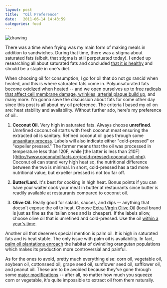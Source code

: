 ```yaml
---
layout: post
title:  "Oil Preference"
date:   2011-06-14 14:43:59
categories: food
---
```


![drawing](http://i.imgur.com/GWrcWdN.jpg)

There was a time when frying was my main form of making meals in addition to sandwiches. During that time, there was a stigma about saturated fats (albeit, that stigma is still perpetuated today).  I ended up researching all about saturated fats and concluded [that it is healthy](http://www.marksdailyapple.com/fats/) and should be a staple in one's diet.  

When choosing oil for consumption, I go for oil that do not go rancid when heated, and this is where saturated fats come in. Polyunsaturated fats become oxidized when heated -- and we open ourselves up to [free radicals that affect cell membrane damage, wrinkles, arterial plaque build up](http://www.marksdailyapple.com/fats/), and many more.  I'm gonna save the discussion about fats for some other day since this post is all about my oil preference.  The criteria I based my oil on are: heat stability and availability.  Without further ado, here's my preference of oil..

1. **Coconut Oil.** Very high in saturated fats. Always choose **unrefined**. Unrefined coconut oil starts with fresh coconut meat ensuring the extracted oil is sanitary. Refined coconut oil goes through some [unsanitary process](http://www.marksdailyapple.com/coconut-oil-health-benefits/#refined).  Labels will also indicate either "cold-pressed" or "expeller pressed."  The former means that the oil was processed in temperature less than 120F, while [the latter is less than 210F]((http://www.coconutoilfacts.org/cold-pressed-coconut-oil.php). Coconut oil can stand very high heat so, the nutritional difference between the two is minimal.  In short, cold-pressed has a tad more nutritional value, but expeller pressed is not too far off.


2. **Butter/Lard.** It's best for cooking in high heat. Bonus points if you can have your waiter cook your meat in butter at restaurants since butter is readily available at restaurants compared to coconut oil.

3. **Olive Oil.**  Really good for salads, sauces, and dips -- anything that doesn't expose the oil to heat.  Choose [Extra Virgin Olive Oil](http://www.marksdailyapple.com/is-all-olive-oil-created-equal/) (local brand is just as fine as the italian ones and is cheaper).  If the labels allow, choose olive oil that is unrefined and cold-pressed. Use the oil [within a year's time](http://www.marksdailyapple.com/olive-oil/).



Another oil that deserves special mention is palm oil.  It is high in saturated fats and is heat stable.  The only issue with palm oil is availability.  In fact, [palm  oil plantations enroach](http://www.marksdailyapple.com/healthy-oils/) the habitat of dwindling orangutan populations which makes its production more controversial and painful.


As for the ones to avoid, pretty much everything else: corn oil, vegetable oil, soybean oil, cottonseed oil, grape seed oil, sunflower seed oil, safflower oil, and peanut oil. These are to be avoided because they've gone through some [major modifications](http://www.marksdailyapple.com/healthy-oils/) -- after all, no matter how much you squeeze corn or vegetable, it's quite impossible to extract oil from them naturally. 